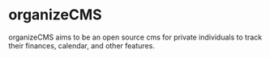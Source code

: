 organizeCMS
===========

organizeCMS aims to be an open source cms for private individuals to track their finances, calendar, and other features.